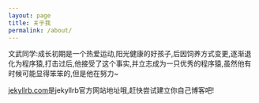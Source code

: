 ```yaml
---
layout: page
title: 关于我
permalink: /about/
---
```


文武同学:成长初期是一个热爱运动,阳光健康的好孩子,后因饲养方式变更,逐渐退化为程序猿,打击过后,他接受了这个事实,并立志成为一只优秀的程序猿,虽然他有时候可能显得笨笨的,但是他在努力~ 

[jekyllrb.com](http://jekyllrb.com/)是jekyllrb官方网站地址哦,赶快尝试建立你自己博客吧!
